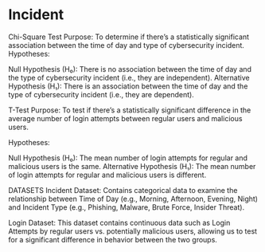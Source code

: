 # Incident
Chi-Square Test Purpose: To determine if there’s a statistically significant association between the time of day and type of cybersecurity incident. Hypotheses:

Null Hypothesis (H₀): There is no association between the time of day and the type of cybersecurity incident (i.e., they are independent). 
Alternative Hypothesis (H₁): There is an association between the time of day and the type of cybersecurity incident (i.e., they are dependent).

T-Test Purpose: To test if there’s a statistically significant difference in the average number of login attempts between regular users and malicious users.

Hypotheses:

Null Hypothesis (H₀): The mean number of login attempts for regular and malicious users is the same. 
Alternative Hypothesis (H₁): The mean number of login attempts for regular and malicious users is different.

DATASETS
Incident Dataset: Contains categorical data to examine the relationship between Time of Day (e.g., Morning, Afternoon, Evening, Night) and Incident Type (e.g., Phishing, Malware, Brute Force, Insider Threat).

Login Dataset: This dataset contains continuous data such as Login Attempts by regular users vs. potentially malicious users, allowing us to test for a significant difference in behavior between the two groups.
